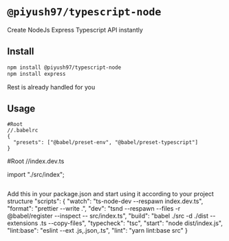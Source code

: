 # `@piyush97/typescript-node`

Create NodeJs Express Typescript API instantly

## Install

```bash
npm install @piyush97/typescript-node
npm install express
```

Rest is already handled for you

## Usage

```
#Root
//.babelrc
{
  "presets": ["@babel/preset-env", "@babel/preset-typescript"]
}
```

#Root
//index.dev.ts

import "./src/index";

```

```

Add this in your package.json and start using it according to your project structure
"scripts": {
"watch": "ts-node-dev --respawn index.dev.ts",
"format": "prettier --write .",
"dev": "tsnd --respawn --files -r @babel/register --inspect -- src/index.ts",
"build": "babel ./src -d ./dist --extensions .ts --copy-files",
"typecheck": "tsc",
"start": "node dist/index.js",
"lint:base": "eslint --ext .js,.json,.ts",
"lint": "yarn lint:base src"
}

```

```
